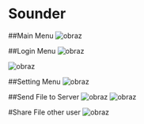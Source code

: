 # Sounder

##Main Menu
![obraz](https://user-images.githubusercontent.com/61255405/152243246-f5274213-f935-4061-b48d-06c139be9b67.png)

##Login Menu
![obraz](https://user-images.githubusercontent.com/61255405/152243329-3478c0f2-2866-4531-902f-7cf9d156432d.png)

![obraz](https://user-images.githubusercontent.com/61255405/152243346-b0ba5c63-6fb0-40d9-9252-d7b2cb8b4ba3.png)

##Setting Menu
![obraz](https://user-images.githubusercontent.com/61255405/152243390-3308fe6a-0d57-47bb-8f2f-8d99d59d9618.png)

##Send File to Server
![obraz](https://user-images.githubusercontent.com/61255405/152243453-369dbebb-7f74-4b7b-bd1c-2744cdf4c87d.png)
![obraz](https://user-images.githubusercontent.com/61255405/152243466-cb459b0f-c791-4abc-b557-315f393cae0a.png)

#Share File other user
![obraz](https://user-images.githubusercontent.com/61255405/152243522-251ad995-806c-4a50-b693-b09cb8c0ddc7.png)



